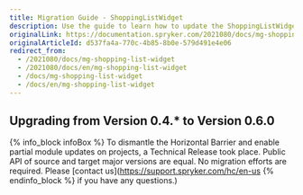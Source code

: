 ```yaml
---
title: Migration Guide - ShoppingListWidget
description: Use the guide to learn how to update the ShoppingListWidget module.
originalLink: https://documentation.spryker.com/2021080/docs/mg-shopping-list-widget
originalArticleId: d537fa4a-770c-4b85-8b0e-579d491e4e06
redirect_from:
  - /2021080/docs/mg-shopping-list-widget
  - /2021080/docs/en/mg-shopping-list-widget
  - /docs/mg-shopping-list-widget
  - /docs/en/mg-shopping-list-widget
---
```


## Upgrading from Version 0.4.* to Version 0.6.0

{% info_block infoBox %}
To dismantle the Horizontal Barrier and enable partial module updates on projects, a Technical Release took place. Public API of source and target major versions are equal. No migration efforts are required. Please [contact us](https://support.spryker.com/hc/en-us
{% endinfo_block %} if you have any questions.)
